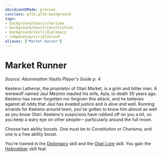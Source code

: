 ```yaml
---
obsidianUIMode: preview
cssclass: pf2e,pf2e-background
tags:
- background/boost/charisma
- background/boost/constitution
- background/skill/diplomacy
- compendium/src/pf2e/av0
aliases: ["Market Runner"]
---
```

# Market Runner
*Source: Abomination Vaults Player's Guide p. 4*  

Keeleno Lathenar, the proprietor of Otari Market, is a grim and bitter man. A werewolf named Jaul Mezmin mauled his wife, Ayla, to death 30 years ago. Keeleno has never forgotten nor forgiven this attack, and he believes against all odds that Jaul has evaded justice and is alive and well. Running errands for Keeleno around town, you've gotten to know him almost as well as you know Otari. Keeleno's suspicions have rubbed off on you a bit, so you keep a wary eye on other people— particularly around the full moon.

Choose two ability boosts. One must be to Constitution or Charisma, and one is a free ability boost.

You're trained in the [Diplomacy](skills.md#Diplomacy) skill and the [Otari Lore](skills.md#Lore) skill. You gain the [Hobnobber](hobnobber.md) skill feat.
